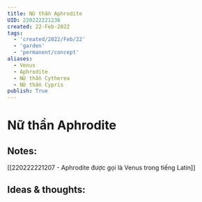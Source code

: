 ```yaml
---
title: Nữ thần Aphrodite
UID: 220222221236
created: 22-Feb-2022
tags:
  - 'created/2022/Feb/22'
  - 'garden'
  - 'permanent/concept'
aliases:
  - Venus
  - Aphrodite
  - Nữ thần Cytherea 
  - Nữ thần Cypris
publish: True
---
```

# Nữ thần Aphrodite

## Notes:
[[220222221207 - Aphrodite được gọi là Venus trong tiếng Latin]]

## Ideas & thoughts:




